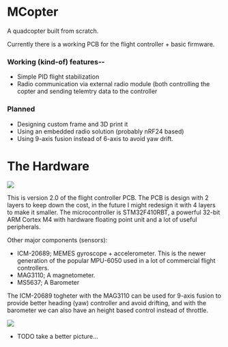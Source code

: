 # MCopter

A quadcopter built from scratch.

Currently there is a working PCB for the flight controller + basic firmware.

### Working (kind-of) features--

* Simple PID flight stabilization
* Radio communication via external radio module (both controlling the copter and sending telemtry data to the controller

### Planned

* Designing custom frame and 3D print it
* Using an embedded radio solution (probably nRF24 based)
* Using 9-axis fusion instead of 6-axis to avoid yaw drift.

# The Hardware

![](https://i.imgur.com/9LejJzh.png)

This is version 2.0 of the flight controller PCB.
The PCB is design with 2 layers to keep down the cost, in the future I might redesign it with 4 layers to make it smaller.
The microcontroller is STM32F410RBT, a powerful 32-bit ARM Cortex M4 with hardware floating point unit and a lot of useful peripherals.

Other major components (sensors):

* ICM-20689; MEMES gyroscope + accelerometer. This is the newer generation of the popular MPU-6050 used in a lot of commercial flight controllers.
* MAG3110; A magnetometer.
* MS5637; A Barometer

The ICM-20689 togheter with the MAG3110 can be used for 9-axis fusion to provide better heading (yaw) controller and avoid drifting, and with the barometer we can also have an height based control instead of throttle.

![](https://i.imgur.com/nqLHzKc.jpg)

* TODO take a better picture...

